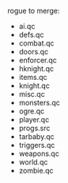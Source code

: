 rogue to merge:
* ai.qc
* defs.qc
* combat.qc
* doors.qc
* enforcer.qc
* hknight.qc
* items.qc
* knight.qc
* misc.qc
* monsters.qc
* ogre.qc
* player.qc
* progs.src
* tarbaby.qc
* triggers.qc
* weapons.qc
* world.qc
* zombie.qc
